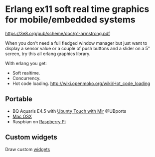 <h1>Erlang ex11 soft real time graphics for mobile/embedded systems</h1>

https://3e8.org/pub/scheme/doc/p1-armstrong.pdf

When you don't need a full fledged window manager but just want to display a sensor value or a couple of push buttons and a slider on a 5" screen, try this all erlang graphics library. 

With erlang you get: 
* Soft realtime. 
* Concurrency. 
* Hot code loading. http://wiki.openmoko.org/wiki/Hot_code_loading

## Portable
* BQ Aquaris E4.5 with [Ubunty Touch with Mir](doc/Xmir.md) @UBports
* [Mac OSX](doc/OSX.md)
* Raspbian on [Raspberry Pi](doc/raspbian.md)

## Custom widgets
Draw custom [widgets](doc/dxf2erl.md)

